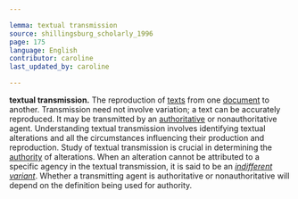 ```yaml
---

lemma: textual transmission
source: shillingsburg_scholarly_1996
page: 175
language: English
contributor: caroline
last_updated_by: caroline

---
```


**textual transmission.** The reproduction of [texts](text.html) from one [document](document.html) to another. Transmission need not involve variation; a text can be accurately reproduced. It may be transmitted by an [authoritative](authoritative.html) or nonauthoritative agent. Understanding textual transmission involves identifying textual alterations and all the circumstances influencing their production and reproduction. Study of textual transmission is crucial in determining the [authority](authority.html) of alterations. When an alteration cannot be attributed to a specific agency in the textual transmission, it is said to be an _[indifferent variant](variantIndifferent)_. Whether a transmitting agent is authoritative or nonauthoritative will depend on the definition being used for authority.
